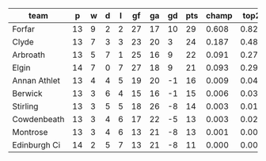 |     team     | p  | w | d | l | gf | ga | gd | pts | champ | top2  | top3  | top4  |  5-7  | bot4  | bot3  | bot2  |
|--------------|----|---|---|---|----|----|----|-----|-------|-------|-------|-------|-------|-------|-------|-------|
| Forfar       | 13 | 9 | 2 | 2 | 27 | 17 | 10 |  29 | 0.608 | 0.827 | 0.926 | 0.973 | 0.026 | 0.003 | 0.001 | 0.000|
| Clyde        | 13 | 7 | 3 | 3 | 23 | 20 |  3 |  24 | 0.187 | 0.488 | 0.718 | 0.853 | 0.134 | 0.030 | 0.013 | 0.003|
| Arbroath     | 13 | 5 | 7 | 1 | 25 | 16 |  9 |  22 | 0.091 | 0.278 | 0.512 | 0.713 | 0.249 | 0.081 | 0.039 | 0.016|
| Elgin        | 14 | 7 | 0 | 7 | 27 | 18 |  9 |  21 | 0.093 | 0.290 | 0.518 | 0.719 | 0.249 | 0.076 | 0.032 | 0.011|
| Annan Athlet | 13 | 4 | 4 | 5 | 19 | 20 | -1 |  16 | 0.009 | 0.041 | 0.103 | 0.214 | 0.507 | 0.440 | 0.280 | 0.147|
| Berwick      | 13 | 3 | 6 | 4 | 15 | 16 | -1 |  15 | 0.006 | 0.035 | 0.089 | 0.197 | 0.511 | 0.461 | 0.291 | 0.155|
| Stirling     | 13 | 3 | 5 | 5 | 18 | 26 | -8 |  14 | 0.003 | 0.017 | 0.057 | 0.135 | 0.442 | 0.593 | 0.423 | 0.245|
| Cowdenbeath  | 13 | 3 | 4 | 6 | 17 | 22 | -5 |  13 | 0.003 | 0.021 | 0.059 | 0.143 | 0.459 | 0.579 | 0.398 | 0.229|
| Montrose     | 13 | 3 | 4 | 6 | 13 | 21 | -8 |  13 | 0.001 | 0.003 | 0.015 | 0.041 | 0.274 | 0.818 | 0.685 | 0.497|
| Edinburgh Ci | 14 | 2 | 5 | 7 | 13 | 21 | -8 |  11 | 0.000 | 0.001 | 0.004 | 0.013 | 0.149 | 0.919 | 0.838 | 0.697|
